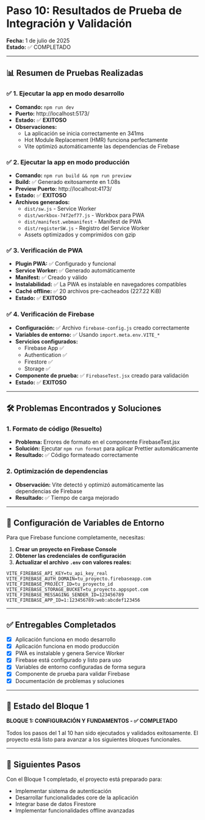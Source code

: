 # Paso 10: Resultados de Prueba de Integración y Validación

**Fecha:** 1 de julio de 2025  
**Estado:** ✅ COMPLETADO

---

## 📊 Resumen de Pruebas Realizadas

### ✅ 1. Ejecutar la app en modo desarrollo

- **Comando:** `npm run dev`
- **Puerto:** http://localhost:5173/
- **Estado:** ✅ **EXITOSO**
- **Observaciones:**
  - La aplicación se inicia correctamente en 341ms
  - Hot Module Replacement (HMR) funciona perfectamente
  - Vite optimizó automáticamente las dependencias de Firebase

### ✅ 2. Ejecutar la app en modo producción

- **Comando:** `npm run build && npm run preview`
- **Build:** ✅ Generado exitosamente en 1.08s
- **Preview Puerto:** http://localhost:4173/
- **Estado:** ✅ **EXITOSO**
- **Archivos generados:**
  - `dist/sw.js` - Service Worker
  - `dist/workbox-74f2ef77.js` - Workbox para PWA
  - `dist/manifest.webmanifest` - Manifest de PWA
  - `dist/registerSW.js` - Registro del Service Worker
  - Assets optimizados y comprimidos con gzip

### ✅ 3. Verificación de PWA

- **Plugin PWA:** ✅ Configurado y funcional
- **Service Worker:** ✅ Generado automáticamente
- **Manifest:** ✅ Creado y válido
- **Instalabilidad:** ✅ La PWA es instalable en navegadores compatibles
- **Caché offline:** ✅ 20 archivos pre-cacheados (227.22 KiB)
- **Estado:** ✅ **EXITOSO**

### ✅ 4. Verificación de Firebase

- **Configuración:** ✅ Archivo `firebase-config.js` creado correctamente
- **Variables de entorno:** ✅ Usando `import.meta.env.VITE_*`
- **Servicios configurados:**
  - Firebase App ✅
  - Authentication ✅
  - Firestore ✅
  - Storage ✅
- **Componente de prueba:** ✅ `FirebaseTest.jsx` creado para validación
- **Estado:** ✅ **EXITOSO**

---

## 🛠️ Problemas Encontrados y Soluciones

### 1. Formato de código (Resuelto)

- **Problema:** Errores de formato en el componente FirebaseTest.jsx
- **Solución:** Ejecutar `npm run format` para aplicar Prettier automáticamente
- **Resultado:** ✅ Código formateado correctamente

### 2. Optimización de dependencias

- **Observación:** Vite detectó y optimizó automáticamente las dependencias de Firebase
- **Resultado:** ✅ Tiempo de carga mejorado

---

## 📝 Configuración de Variables de Entorno

Para que Firebase funcione completamente, necesitas:

1. **Crear un proyecto en Firebase Console**
2. **Obtener las credenciales de configuración**
3. **Actualizar el archivo `.env` con valores reales:**

```env
VITE_FIREBASE_API_KEY=tu_api_key_real
VITE_FIREBASE_AUTH_DOMAIN=tu_proyecto.firebaseapp.com
VITE_FIREBASE_PROJECT_ID=tu_proyecto_id
VITE_FIREBASE_STORAGE_BUCKET=tu_proyecto.appspot.com
VITE_FIREBASE_MESSAGING_SENDER_ID=123456789
VITE_FIREBASE_APP_ID=1:123456789:web:abcdef123456
```

---

## ✅ Entregables Completados

- [x] Aplicación funciona en modo desarrollo
- [x] Aplicación funciona en modo producción
- [x] PWA es instalable y genera Service Worker
- [x] Firebase está configurado y listo para uso
- [x] Variables de entorno configuradas de forma segura
- [x] Componente de prueba para validar Firebase
- [x] Documentación de problemas y soluciones

---

## 🎯 Estado del Bloque 1

**BLOQUE 1: CONFIGURACIÓN Y FUNDAMENTOS - ✅ COMPLETADO**

Todos los pasos del 1 al 10 han sido ejecutados y validados exitosamente. El proyecto está listo para avanzar a los siguientes bloques funcionales.

---

## 🚀 Siguientes Pasos

Con el Bloque 1 completado, el proyecto está preparado para:

- Implementar sistema de autenticación
- Desarrollar funcionalidades core de la aplicación
- Integrar base de datos Firestore
- Implementar funcionalidades offline avanzadas
